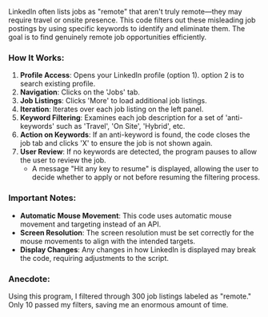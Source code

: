 LinkedIn often lists jobs as "remote" that aren't truly remote—they may require travel or onsite presence. This code filters out these misleading job postings by using specific keywords to identify and eliminate them. The goal is to find genuinely remote job opportunities efficiently.

### How It Works:

1. **Profile Access**: Opens your LinkedIn profile (option 1). option 2 is to search existing profile.
2. **Navigation**: Clicks on the 'Jobs' tab.
3. **Job Listings**: Clicks 'More' to load additional job listings.
4. **Iteration**: Iterates over each job listing on the left panel.
5. **Keyword Filtering**: Examines each job description for a set of 'anti-keywords' such as 'Travel', 'On Site', 'Hybrid', etc.
6. **Action on Keywords**: If an anti-keyword is found, the code closes the job tab and clicks 'X' to ensure the job is not shown again.
7. **User Review**: If no keywords are detected, the program pauses to allow the user to review the job.
    - A message "Hit any key to resume" is displayed, allowing the user to decide whether to apply or not before resuming the filtering process.

### Important Notes:

- **Automatic Mouse Movement**: This code uses automatic mouse movement and targeting instead of an API.
- **Screen Resolution**: The screen resolution must be set correctly for the mouse movements to align with the intended targets.
- **Display Changes**: Any changes in how LinkedIn is displayed may break the code, requiring adjustments to the script.

### Anecdote:

Using this program, I filtered through 300 job listings labeled as "remote." Only 10 passed my filters, saving me an enormous amount of time.

